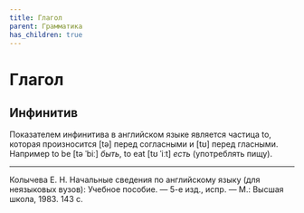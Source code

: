 ```yaml
---
title: Глагол
parent: Грамматика
has_children: true
---
```


# Глагол

## Инфинитив

Показателем инфинитива в английском языке является частица to, которая
произносится [tə] перед согласными и [tʊ] перед гласными.  Например to
be [tə ˈbiː] *быть*, to eat [tʊ ˈiːt] *есть* (употреблять
пищу).

---

Колычева Е. Н.  Начальные сведения по английскому языку (для
неязыковых вузов): Учебное пособие. — 5-е изд., испр. — М.: Высшая
школа, 1983. 143 с.
